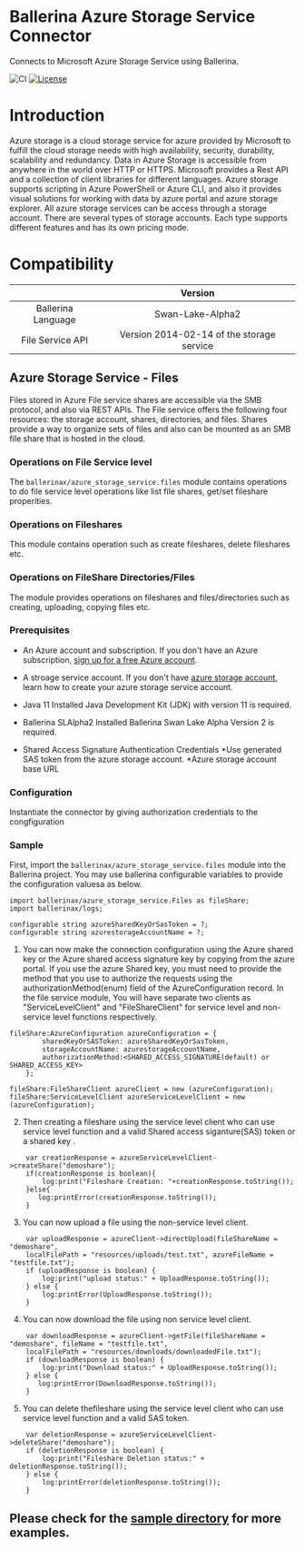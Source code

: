 # Ballerina Azure Storage Service Connector
Connects to Microsoft Azure Storage Service using Ballerina.

![CI](https://github.com/ballerina-platform/module-ballerinax-azure-storage-service/workflows/CI/badge.svg?branch=main)
[![License](https://img.shields.io/badge/License-Apache%202.0-blue.svg)](https://opensource.org/licenses/Apache-2.0)

# Introduction
Azure storage is a cloud storage service for azure provided by Microsoft to fulfill the cloud storage needs with high availability, security, durability, scalability and redundancy. Data in Azure Storage is accessible from anywhere in the world over HTTP or HTTPS. Microsoft provides a Rest API and a collection of client libraries for different languages. Azure storage supports scripting in Azure PowerShell or Azure CLI, and also it provides visual solutions for working with data  by azure portal and azure storage explorer. All azure storage services can be access through a storage account. There are several types of storage accounts. Each type supports different features and has its own pricing mode.

# Compatibility
|                     |    Version                                  |
|:-------------------:|:-------------------------------------------:|
| Ballerina Language  | Swan-Lake-Alpha2                            |
| File Service  API   | Version 2014-02-14 of the storage service   |

## Azure Storage Service - Files

Files stored in Azure File service shares are accessible via the SMB protocol, and also via REST APIs. The File service offers the following four resources: the storage account, shares, directories, and files. Shares provide a way to organize sets of files and also can be mounted as an SMB file share that is hosted in the cloud.

### Operations on File Service level
The `ballerinax/azure_storage_service.files` module contains operations to do file service level operations like list file shares, get/set fileshare properities.

### Operations on Fileshares
This module contains operation such as create fileshares, delete fileshares etc. 

### Operations on FileShare Directories/Files
The module provides operations on fileshares and files/directories such as creating, uploading, copying files etc.

### Prerequisites

* An Azure account and subscription.
If you don't have an Azure subscription, [sign up for a free Azure account](https://azure.microsoft.com/free/).

* A stroage service account.
If you don't have [azure storage account](https://docs.microsoft.com/en-us/azure/storage/common/storage-account-create?tabs=azure-portal), 
  learn how to create your azure storage service account.

* Java 11 Installed
Java Development Kit (JDK) with version 11 is required.

* Ballerina SLAlpha2 Installed
Ballerina Swan Lake Alpha Version 2 is required.

* Shared Access Signature Authentication Credentials
    *Use generated SAS token from the azure storage account. 
    *Azure storage account base URL

### Configuration
Instantiate the connector by giving authorization credentials to the congfiguration

### Sample
First, import the `ballerinax/azure_storage_service.files` module into the Ballerina project. You may use ballerina configurable variables to provide the configuration valuesa as below.
```ballerina
import ballerinax/azure_storage_service.Files as fileShare;
import ballerinax/logs;

configurable string azureSharedKeyOrSasToken = ?; 
configurable string azurestorageAccountName = ?;
```

1. You can now make the connection configuration using the Azure shared key or the Azure shared access signature key by copying from the azure portal. If you use the azure Shared key, you must need to provide the method that you use to authorize the requests using the authorizationMethod(enum) field of the AzureConfiguration record.  In the file service module, You will have separate two clients as "ServiceLevelClient" and "FileShareClient"  for service level and non-service level functions respectively.
```ballerina
fileShare:AzureConfiguration azureConfiguration = {
        sharedKeyOrSASToken: azureSharedKeyOrSasToken,
        storageAccountName: azurestorageAccountName,
        authorizationMethod:<SHARED_ACCESS_SIGNATURE(default) or SHARED_ACCESS_KEY>    
    };

fileShare:FileShareClient azureClient = new (azureConfiguration);
fileShare:ServiceLevelClient azureServiceLevelClient = new (azureConfiguration);
```
2. Then creating a fileshare using the service level client who can use service level function and a valid Shared access siganture(SAS) token or a shared key .
```ballerina
    var creationResponse = azureServiceLevelClient->createShare("demoshare");
    if(creationResponse is boolean){
        log:print("Fileshare Creation: "+creationResponse.toString());
    }else{
       log:printError(creationResponse.toString()); 
    }
```

3. You can now upload a file using the non-service level client.
```ballerina
    var uploadResponse = azureClient->directUpload(fileShareName = "demoshare", 
    localFilePath = "resources/uploads/test.txt", azureFileName = "testfile.txt");
    if (uploadResponse is boolean) {
        log:print("upload status:" + UploadResponse.toString());
    } else {
        log:printError(UploadResponse.toString()); 
    }
```

4. You can now download the file using non service level client.
```ballerina
    var downloadResponse = azureClient->getFile(fileShareName = "demoshare", fileName = "testfile.txt",
    localFilePath = "resources/downloads/downloadedFile.txt");
    if (downloadResponse is boolean) {
        log:print("Download status:" + UploadResponse.toString());
    } else {
       log:printError(DownloadResponse.toString());
    }
```

5. You can delete thefileshare using the service level client who can use service level function and a valid SAS token. 
```ballerina
    var deletionResponse = azureServiceLevelClient->deleteShare("demoshare");
    if (deletionResponse is boolean) {
        log:print("Fileshare Deletion status:" + deletionResponse.toString());
    } else {
        log:printError(deletionResponse.toString()); 
    }
```
## Please check for the [sample directory](https://github.com/ballerina-platform/module-ballerinax-azure-storage-service/tree/main/modules/files/samples/files) for more examples.
